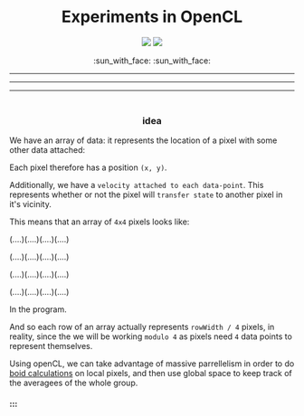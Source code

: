 <h1 align="center">
  <br>
  Experiments in OpenCL
  <br>
</h1>

<p align="center"> <img src="https://img.shields.io/badge/OpenCL-v2-white" > <img src="https://img.shields.io/badge/OpenCL-v1.2-white" > </p>

<p align="center"> :sun_with_face: :sun_with_face:</p>

-----
-----
-----

<h3 align="center">
  <br>
  idea
  <br>
</h3>

We have an array of data: it represents the location of a pixel with some other data attached:

Each pixel therefore has a position `(x, y)`.

Additionally, we have a `velocity attached to each data-point`. This represents whether or not the pixel will `transfer state` to another pixel in it's vicinity.

This means that an array of `4x4` pixels looks like:

(....)(....)(....)(....)

(....)(....)(....)(....)

(....)(....)(....)(....)

(....)(....)(....)(....)

In the program.

And so each row of an array actually represents `rowWidth / 4` pixels, in reality, since the we will be working `modulo 4` as pixels need `4` data points to represent themselves.

Using openCL, we can take advantage of massive parrellelism in order to do [boid calculations](https://en.wikipedia.org/wiki/Boids) on local pixels, and then use global space to keep track of the averagees of the whole group.

#### :::


